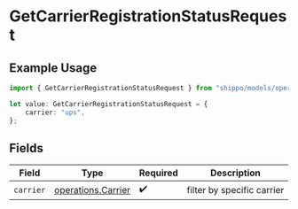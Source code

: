 # GetCarrierRegistrationStatusRequest

## Example Usage

```typescript
import { GetCarrierRegistrationStatusRequest } from "shippo/models/operations";

let value: GetCarrierRegistrationStatusRequest = {
    carrier: "ups",
};
```

## Fields

| Field                                                    | Type                                                     | Required                                                 | Description                                              |
| -------------------------------------------------------- | -------------------------------------------------------- | -------------------------------------------------------- | -------------------------------------------------------- |
| `carrier`                                                | [operations.Carrier](../../models/operations/carrier.md) | :heavy_check_mark:                                       | filter by specific carrier                               |